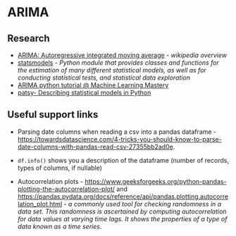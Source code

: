 # ARIMA

## Research

- [ARIMA: Autoregressive integrated moving average](https://en.wikipedia.org/wiki/Autoregressive_integrated_moving_average) - *wikipedia overview*
- [statsmodels](https://www.statsmodels.org/stable/index.html) - *Python module that provides classes and functions for the estimation of many different statistical models, as well as for conducting statistical tests, and statistical data exploration*
- [ARIMA python tutorial @ Machine Learning Mastery](https://machinelearningmastery.com/arima-for-time-series-forecasting-with-python/)
- [patsy- Describing statistical models in Python](https://patsy.readthedocs.io/en/latest/)

## Useful support links

- Parsing date columns when reading a csv into a pandas dataframe - <https://towardsdatascience.com/4-tricks-you-should-know-to-parse-date-columns-with-pandas-read-csv-27355bb2ad0e>.
- `df.info()` shows you a description of the dataframe (number of records, types of columns, if nullable)

- Autocorrelation plots - <https://www.geeksforgeeks.org/python-pandas-plotting-the-autocorrelation-plot/> and <https://pandas.pydata.org/docs/reference/api/pandas.plotting.autocorrelation_plot.html> - *a commonly used tool for checking randomness in a data set. This randomness is ascertained by computing autocorrelation for data values at varying time lags. It shows the properties of a type of data known as a time series*.
